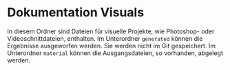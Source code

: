 # Dokumentation Visuals

In diesem Ordner sind Dateien für visuelle Projekte, wie Photoshop- oder Videoschnittdateien, enthalten.
Im Unterordner `generated` können die Ergebnisse ausgeworfen werden. Sie werden nicht im Git gespeichert.
Im Unterordner `material` können die Ausgangsdateien, so vorhanden, abgelegt werden.  
